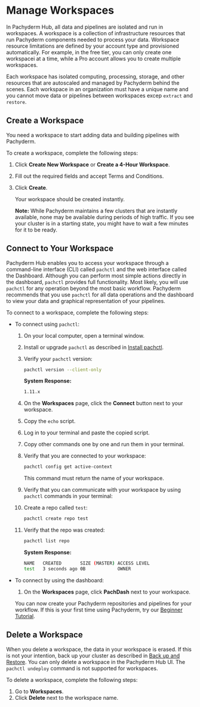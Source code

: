 # Manage Workspaces

In Pachyderm Hub, all data and pipelines are isolated and run in workspaces.
A workspace is a collection of infrastructure resources that run
Pachyderm components needed to process your data. Workspace resource
limitations are defined by your account type and provisioned automatically.
For example, in the free tier, you can only create one workspacei at a time,
while a Pro account allows you to create multiple workspaces.

Each workspace has isolated computing, processing, storage, and other
resources that are autoscaled and managed by Pachyderm behind the
scenes.
Each workspace in an organization must have a unique name and you cannot
move data or pipelines between workspaces excep `extract` and `restore`.

## Create a Workspace

You need a workspace to start adding data and building pipelines
with Pachyderm. 

To create a workspace, complete the following steps:

1. Click **Create New Workspace** or **Create a 4-Hour Workspace**.
1. Fill out the required fields and accept Terms and Conditions.
1. Click **Create**.

   Your workspace should be created instantly.

   **Note:** While Pachyderm maintains a few clusters that are instantly
   available, none may be available during periods of high traffic. If
   you see your cluster is in a starting state, you might have to wait
   a few minutes for it to be ready.

## Connect to Your Workspace

Pachyderm Hub enables you to access your workspace through a command-line
interface (CLI) called `pachctl` and the web interface called the Dashboard.
Although you can perform most simple actions directly in the dashboard,
`pachctl` provides full functionality. Most likely, you will use
`pachctl` for any operation beyond the most basic workflow.
Pachyderm recommends that you use `pachctl` for all data operations and
the dashboard to view your data and graphical representation of your
pipelines.

To connect to a workspace, complete the following steps:

* To connect using `pachctl`:

  1. On your local computer, open a terminal window.
  1. Install or upgrade  `pachctl` as described in
     [Install pachctl](../../getting_started/local_installation/#install-pachctl).
 
  1. Verify your `pachctl` version:

     ```bash
     pachctl version --client-only
     ```

     **System Response:**

     ```bash
     1.11.x
     ```

  1. On the **Workspaces** page, click the **Connect** button next to your
  workspace.
  1. Copy the `echo` script.
  1. Log in to your terminal and paste the copied script.
  1. Copy other commands one by one and run them in your terminal.
  1. Verify that you are connected to your workspace:

     ```bash
     pachctl config get active-context
     ```

     This command must return the name of your workspace.

  1. Verify that you can communicate with your workspace by using
  `pachctl` commands in your terminal:

  1. Create a repo called `test`:

     ```bash
     pachctl create repo test
     ```

  1. Verify that the repo was created:

     ```bash
     pachctl list repo
     ```

     **System Response:**

     ```bash
     NAME   CREATED       SIZE (MASTER) ACCESS LEVEL
     test   3 seconds ago 0B            OWNER
     ```

* To connect by using the dashboard:

  1. On the **Workspaces** page, click **PachDash** next to your workspace.

  You can now create your Pachyderm repositories and pipelines for
  your workflow. If this is your first time using Pachyderm, 
  try our [Beginner Tutorial](../../../getting_started/beginner_tutorial/).

## Delete a Workspace

When you delete a workspace, the data in your workspace is erased. If this is
not your intention, back up your cluster as described in [Back up and Restore](../../../deploy-manage/manage/backup_restore/).
You can only delete a workspace in the Pachyderm Hub UI. The `pachctl undeploy`
command is not supported for workspaces.

To delete a workspace, complete the following steps:

1. Go to **Workspaces**.
1. Click **Delete** next to the workspace name.
